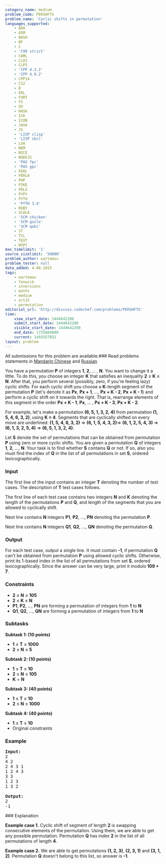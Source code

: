 ```yaml
---
category_name: medium
problem_code: PERSHFTS
problem_name: 'Cyclic shifts in permutation'
languages_supported:
    - ADA
    - ASM
    - BASH
    - BF
    - C
    - 'C99 strict'
    - CAML
    - CLOJ
    - CLPS
    - 'CPP 4.3.2'
    - 'CPP 4.9.2'
    - CPP14
    - CS2
    - D
    - ERL
    - FORT
    - FS
    - GO
    - HASK
    - ICK
    - ICON
    - JAVA
    - JS
    - 'LISP clisp'
    - 'LISP sbcl'
    - LUA
    - NEM
    - NICE
    - NODEJS
    - 'PAS fpc'
    - 'PAS gpc'
    - PERL
    - PERL6
    - PHP
    - PIKE
    - PRLG
    - PYPY
    - PYTH
    - 'PYTH 3.4'
    - RUBY
    - SCALA
    - 'SCM chicken'
    - 'SCM guile'
    - 'SCM qobi'
    - ST
    - TCL
    - TEXT
    - WSPC
max_timelimit: '1'
source_sizelimit: '50000'
problem_author: eartemov
problem_tester: null
date_added: 4-08-2015
tags:
    - eartemov
    - fenwick
    - inversions
    - maths
    - medium
    - oct15
    - permutation
editorial_url: 'http://discuss.codechef.com/problems/PERSHFTS'
time:
    view_start_date: 1444642200
    submit_start_date: 1444642200
    visible_start_date: 1444642200
    end_date: 1735669800
    current: 1493557852
layout: problem
---
```

All submissions for this problem are available.###  Read problems statements in [Mandarin Chinese](http://www.codechef.com/download/translated/OCT15/mandarin/PERSHFTS.pdf) and [Russian](http://www.codechef.com/download/translated/OCT15/russian/PERSHFTS.pdf) 

You have a permutation **P** of integers **1**, **2**, ... , **N**. You want to change it a little. To do this, you choose an integer **K** that satisfies an inequality **2** ≤ **K** ≤ **N**. After that, you perform several (possibly, zero, if you're feeling lazy) cyclic shifts. For each cyclic shift you choose a **K**-length segment of the permutation **P** (let's denote it as **Px**, **Px + 1**, ..., **Px + K - 2**, **Px + K - 1**) and perform a cyclic shift on it towards the right. That is, rearrange elements of this segment in the order **Px + K - 1**, **Px**, ... , **Px + K - 3**, **Px + K - 2**.

For example, let's make a permutation **(6, 5, 1, 3, 2, 4)** from permutation **(1, 5, 4, 6, 3, 2)**, using **K = 4**. Segments that are cyclically shifted on every move are underlined: **(1, 5, 4, 6, 3, 2)** => **(6, 1, 5, 4, 3, 2)**=> **(6, 1, 2, 5, 4, 3)** => **(6, 1, 3, 2, 5, 4)** => **(6, 5, 1, 3, 2, 4)**.

Let **S** denote the set of permutations that can be obtained from permutation **P** using zero or more cyclic shifts. You are given a permutation **Q** of integers **1**, **2**, ..., **N**. Your task is to find whether **S** contains **Q** or not. If so, also you must find the index of **Q** in the list of all permutations in set **S**, ordered lexicographically.

### Input

The first line of the input contains an integer **T** denoting the number of test cases. The description of **T** test cases follows.

The first line of each test case contains two integers **N** and **K** denoting the length of the permutations **P** and **Q**, and length of the segments that you are allowed to cyclically shift.

Next line contains **N** integers **P1**, **P2**, ..., **PN** denoting the permutation **P**.

Next line contains **N** integers **Q1**, **Q2**, ..., **QN** denoting the permutation **Q**.

### Output

For each test case, output a single line. It must contain **-1**, if permutation **Q** can't be obtained from permutation **P** using allowed cyclic shifts. Otherwise, print its 1-based index in the list of all permutations from set **S**, ordered lexicographically. Since the answer can be very large, print it modulo **109 + 7**.

### Constraints

- **2** ≤ **N** ≤ **105**
- **2** ≤ **K** ≤ **N**
- **P1**, **P2**, ..., **PN** are forming a permutation of integers from **1** to **N**
- **Q1**, **Q2**, ..., **QN** are forming a permutation of integers from **1** to **N**

### Subtasks

**Subtask 1: (10 points)**

- **1** ≤ **T** ≤ **1000**
- **2** ≤ **N** ≤ **5**

**Subtask 2: (10 points)**

- **1** ≤ **T** ≤ **10**
- **2** ≤ **N** ≤ **105**
- **K** = **N**

**Subtask 3: (40 points)**

- **1** ≤ **T** ≤ **10**
- **2** ≤ **N** ≤ **1000**

**Subtask 4: (40 points)**

- **1** ≤ **T** ≤ **10**
- Original constraints

### Example

<pre><b>Input:</b>
<tt>2
4 2
2 4 3 1
1 2 4 3
3 3
1 2 3
1 3 2</tt>

<b>Output:</b>
<tt>2
-1</tt>
</pre>### Explanation

**Example case 1.** Cyclic shift of segment of length **2** is swapping consecutive elements of the permutation. Using them, we are able to get any possible permutation. Permutation **Q** has index **2** in the list of all permutations of length **4**.

**Example case 2.** We are able to get permutations **(1, 2, 3)**, **(2, 3, 1)** and **(3, 1, 2)**. Permutation **Q** doesn't belong to this list, so answer is **-1**.
